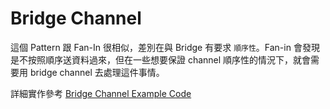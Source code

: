 # Bridge Channel

這個 Pattern 跟 Fan-In 很相似，差別在與 Bridge 有要求 `順序性`。Fan-in 會發現是不按照順序送資料過來，但在一些想要保證 channel 順序性的情況下，就會需要用 bridge channel 去處理這件事情。

詳細實作參考 [Bridge Channel Example Code](./main.go)